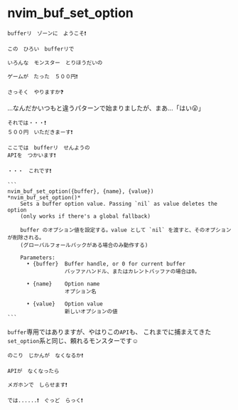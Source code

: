 # nvim_buf_set_option

```
bufferリ　ゾーンに　ようこそ❗
```

```
この　ひろい　bufferリで

いろんな　モンスター　とりほうだいの

ゲームが　たった　５００円❗
```

```
さっそく　やりますか❓
```

...なんだかいつもと違うパターンで始まりましたが、まあ...「はい😮」

```
それでは・・・❗
５００円　いただきまーす❗
```
```
ここでは　bufferリ　せんようの
APIを　つかいます❗

・・・　これです❗
```
~~~admonish info title=":h nvim_buf_set_option"
```
nvim_buf_set_option({buffer}, {name}, {value})          *nvim_buf_set_option()*
    Sets a buffer option value. Passing `nil` as value deletes the option
    (only works if there's a global fallback)

    buffer のオプション値を設定する。value として `nil` を渡すと、そのオプションが削除される。
    (グローバルフォールバックがある場合のみ動作する)

    Parameters:  
      • {buffer}  Buffer handle, or 0 for current buffer
                  バッファハンドル、またはカレントバッファの場合は0。

      • {name}    Option name
                  オプション名

      • {value}   Option value
                  新しいオプションの値
```
~~~

`buffer`専用ではありますが、やはりこの`API`も、
これまでに捕まえてきた`set_option`系と同じ、頼れるモンスターです☺️

```
のこり　じかんが　なくなるか❗

APIが　なくなったら

メガホンで　しらせます❗
```

```admonish success
では......❗　ぐっど　らっく❗
```
